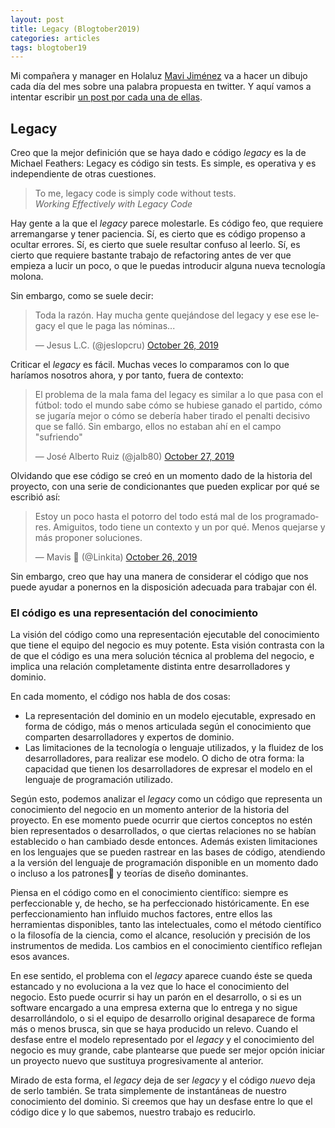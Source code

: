 ```yaml
---
layout: post
title: Legacy (Blogtober2019)
categories: articles
tags: blogtober19
---
```


Mi compañera y manager en Holaluz [Mavi Jiménez](https://twitter.com/Linkita) va a hacer un dibujo cada día del mes sobre una palabra propuesta en twitter. Y aquí vamos a intentar escribir [un post por cada una de ellas](https://franiglesias.github.io/blogtober19-status/).


## Legacy

Creo que la mejor definición que se haya dado e código *legacy* es la de Michael Feathers: Legacy es código sin tests. Es simple, es operativa y es independiente de otras cuestiones.

> To me, legacy code is simply code without tests.  
> *Working Effectively with Legacy Code*

Hay gente a la que el *legacy* parece molestarle. Es código feo, que requiere arremangarse y tener paciencia. Sí, es cierto que es código propenso a ocultar errores. Sí, es cierto que suele resultar confuso al leerlo. Sí, es cierto que requiere bastante trabajo de refactoring antes de ver que empieza a lucir un poco, o que le puedas introducir alguna nueva tecnología molona.

Sin embargo, como se suele decir:

<blockquote class="twitter-tweet" data-conversation="none" data-cards="hidden" data-partner="tweetdeck"><p lang="es" dir="ltr">Toda la razón. Hay mucha gente quejándose del legacy y ese ese legacy el que le paga las nóminas...</p>&mdash; Jesus L.C. (@jeslopcru) <a href="https://twitter.com/jeslopcru/status/1188085510415228929?ref_src=twsrc%5Etfw">October 26, 2019</a></blockquote>

Criticar el *legacy* es fácil. Muchas veces lo comparamos con lo que haríamos nosotros ahora, y por tanto, fuera de contexto:

<blockquote class="twitter-tweet" data-conversation="none"><p lang="es" dir="ltr">El problema de la mala fama del legacy es similar a lo que pasa con el fútbol: todo el mundo sabe cómo se hubiese ganado el partido, cómo se jugaría mejor o cómo se debería haber tirado el penalti decisivo que se falló. Sin embargo, ellos no estaban ahí en el campo &quot;sufriendo&quot;</p>&mdash; José Alberto Ruiz (@jalb80) <a href="https://twitter.com/jalb80/status/1188564964522582016?ref_src=twsrc%5Etfw">October 27, 2019</a></blockquote> <script async src="https://platform.twitter.com/widgets.js" charset="utf-8"></script> 

Olvidando que ese código se creó en un momento dado de la historia del proyecto, con una serie de condicionantes que pueden explicar por qué se escribió así:

<blockquote class="twitter-tweet"><p lang="es" dir="ltr">Estoy un poco hasta el potorro del todo está mal de los programadores. Amiguitos, todo tiene un contexto y un por qué. Menos quejarse y más proponer soluciones.</p>&mdash; Mavis 🎃 (@Linkita) <a href="https://twitter.com/Linkita/status/1188065170528055296?ref_src=twsrc%5Etfw">October 26, 2019</a></blockquote> <script async src="https://platform.twitter.com/widgets.js" charset="utf-8"></script>

Sin embargo, creo que hay una manera de considerar el código que nos puede ayudar a ponernos en la disposición adecuada para trabajar con él.

### El código es una representación del conocimiento

La visión del código como una representación ejecutable del conocimiento que tiene el equipo del negocio es muy potente. Esta visión contrasta con la de que el código es una mera solución técnica al problema del negocio, e implica una relación completamente distinta entre desarrolladores y dominio.

En cada momento, el código nos habla de dos cosas:

* La representación del dominio en un modelo ejecutable, expresado en forma de código, más o menos articulada según el conocimiento que comparten desarrolladores y expertos de dominio.
* Las limitaciones de la tecnología o lenguaje utilizados, y la fluidez de los desarrolladores, para realizar ese modelo. O dicho de otra forma: la capacidad que tienen los desarrolladores de expresar el modelo en el lenguaje de programación utilizado.

Según esto, podemos analizar el *legacy* como un código que representa un conocimiento del negocio en un momento anterior de la historia del proyecto. En ese momento puede ocurrir que ciertos conceptos no estén bien representados o desarrollados, o que ciertas relaciones no se habían establecido o han cambiado desde entonces. Además existen limitaciones en los lenguajes que se pueden rastrear en las bases de código, atendiendo a la versión del lenguaje de programación disponible en un momento dado o incluso a los patrones y teorías de diseño dominantes.

Piensa en el código como en el conocimiento científico: siempre es perfeccionable y, de hecho, se ha perfeccionado históricamente. En ese perfeccionamiento han influido muchos factores, entre ellos las herramientas disponibles, tanto las intelectuales, como el método científico o la filosofía de la ciencia, como el alcance, resolución y precisión de los instrumentos de medida. Los cambios en el conocimiento científico reflejan esos avances.

En ese sentido, el problema con el *legacy* aparece cuando éste se queda estancado y no evoluciona a la vez que lo hace el conocimiento del negocio. Esto puede ocurrir si hay un parón en el desarrollo, o si es un software encargado a una empresa externa que lo entrega y no sigue desarrollándolo, o si el equipo de desarrollo original desaparece de forma más o menos brusca, sin que se haya producido un relevo. Cuando el desfase entre el modelo representado por el *legacy* y el conocimiento del negocio es muy grande, cabe plantearse que puede ser mejor opción iniciar un proyecto nuevo que sustituya progresivamente al anterior.

Mirado de esta forma, el *legacy* deja de ser *legacy* y el código *nuevo* deja de serlo también. Se trata simplemente de instantáneas de nuestro conocimiento del dominio. Si creemos que hay un desfase entre lo que el código dice y lo que sabemos, nuestro trabajo es reducirlo.


